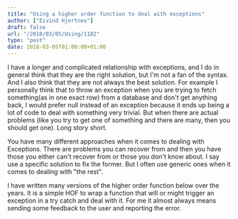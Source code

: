 ```yaml
---
title: "Using a higher order function to deal with exceptions"
author: ["Eivind Hjertnes"]
draft: false
url: "/2018/03/05/Using/1182"
type: "post"
date: 2018-03-05T01:00:00+01:00
---
```


I have a longer and complicated relationship with exceptions, and I do
in general think that they are the right solution, but I'm not a fan of
the syntax. And I also think that they are not always the best solution.
For example I personally think that to throw an exception when you are
trying to fetch something(as in one exact row) from a database and don't
get anything back, I would prefer null instead of an exception because
it ends up being a lot of code to deal with something very trivial. But
when there are actual problems (like you try to get one of something and
there are many, then you should get one). Long story short.

You have many different approaches when it comes to dealing with
Exceptions. There are problems you can recover from and then you have
those you either can't recover from or those you don't know about. I say
use a specific solution to fix the former. But I often use generic ones
when it comes to dealing with "the rest".

I have written many versions of the higher order function below over the
years. It is a simple HOF to wrap a function that will or might trigger
an exception in a try catch and deal with it. For me it almost always
means sending some feedback to the user and reporting the error.

<div class="HTML">
  <div></div>

<script src="<https://gist.github.com/hjertnes/a4ee7f4d8e4d496dc46866614addf780.js>"></script>

</div>
